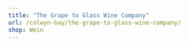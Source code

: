 ```yaml
---
title: "The Grape to Glass Wine Company"
url: /colwyn-bay/the-grape-to-glass-wine-company/
shop: Wein
---
```

